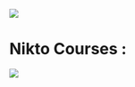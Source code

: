 ![](https://external-content.duckduckgo.com/iu/?u=https%3A%2F%2Fwww.tecmint.com%2Fwp-content%2Fuploads%2F2014%2F01%2FNikto-Web-Server-Vulnerability-Scanner-for-Linux.png&f=1&nofb=1)

# Nikto Courses :

![](https://cdn.comparitech.com/wp-content/uploads/2019/07/NIkto-Cheat-Sheet.jpg)
